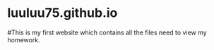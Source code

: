 # luuluu75.github.io

#This is my first website which contains all the files need to view my homework.
